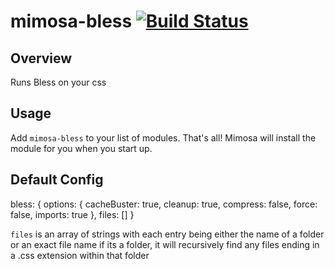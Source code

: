 mimosa-bless [![Build Status][travis-image]][travis-url]
===========
## Overview

Runs Bless on your css

## Usage

Add `mimosa-bless` to your list of modules.  That's all!  Mimosa will install the module for you when you start up.

## Default Config

  bless: {
    options: {
      cacheBuster: true,
      cleanup: true,
      compress: false,
      force: false,
      imports: true
    },
    files: []
  }

`files` is an array of strings with each entry being either the name of a folder or an exact file name
if its a folder, it will recursively find any files ending in a .css extension within that folder

[travis-url]: https://travis-ci.org/DarthFubuMVC/mimosa-bless
[travis-image]: https://travis-ci.org/DarthFubuMVC/mimosa-bless.svg
